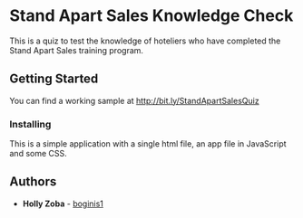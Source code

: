 # Stand Apart Sales Knowledge Check
This is a quiz to test the knowledge of hoteliers who have completed the Stand Apart Sales training program.

## Getting Started

You can find a working sample at http://bit.ly/StandApartSalesQuiz

### Installing

This is a simple application with a single html file, an app file in JavaScript and some CSS.

## Authors

* **Holly Zoba** - [boginis1](https://github.com/Boginis1)


